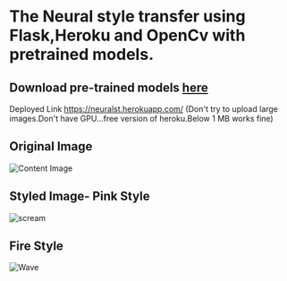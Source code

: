 # The Neural style transfer using Flask,Heroku and OpenCv with pretrained models.

## Download pre-trained models [here](https://github.com/jcjohnson/fast-neural-style)
Deployed Link https://neuralst.herokuapp.com/
(Don't try to upload large images.Don't have GPU...free version of heroku.Below 1 MB works fine)

## Original Image 

![Content Image](https://github.com/prableen14/Neural-Style-Transfer/blob/main/assets/test.jpg)

## Styled Image- Pink Style

![scream](https://github.com/prableen14/Neural-Style-Transfer/blob/main/assets/test_pink_style.jpg)

## Fire Style

![Wave](https://github.com/prableen14/Neural-Style-Transfer/blob/main/assets/test_Fire_Style.jpg)
